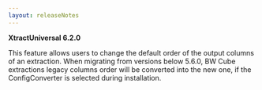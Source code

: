 ```yaml
---
layout: releaseNotes
---
```


**XtractUniversal 6.2.0**


This feature allows users to change the default order of the output columns of an extraction.
When migrating from versions below 5.6.0, BW Cube extractions legacy columns order will be converted into the new one, if the ConfigConverter is selected during installation.
